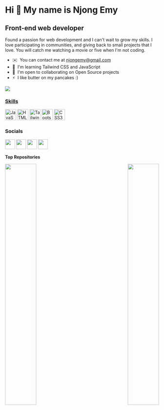 

Hi 👋 My name is Njong Emy
==========================

Front-end web developer
-----------------------

Found a passion for web development and I can't wait to grow my skills. I love participating in communities, and giving back to small projects that I love. You will catch me watching a movie or five when I'm not coding.

*   ✉️  You can contact me at [njongemy@gmail.com](mailto:njongemy@gmail.com)
*   🧠  I'm learning Tailwind CSS and JavaScript
*   🤝  I'm open to collaborating on Open Source projects
*   ⚡  I like butter on my pancakes :)<a href="https://www.twitter.com/njong_emy" target="_blank" rel="noreferrer">
  
  <img src="https://img.shields.io/twitter/follow/njong_emy?logo=twitter&style=for-the-badge&color=ec4899&labelColor=171717"/>

### Skills
  <p align="left">
                                <a href="https://developer.mozilla.org/en-US/docs/Web/JavaScript" target="_blank" rel="noreferrer"><img src="https://raw.githubusercontent.com/danielcranney/readme-generator/main/public/icons/skills/javascript-colored.svg" width="36" height="36" alt="JavaScript" /></a>
                                <a href="https://developer.mozilla.org/en-US/docs/Glossary/HTML5" target="_blank" rel="noreferrer"><img src="https://raw.githubusercontent.com/danielcranney/readme-generator/main/public/icons/skills/html5-colored.svg" width="36" height="36" alt="HTML5" /></a>
                                <a href="https://tailwindcss.com/" target="_blank" rel="noreferrer"><img src="https://raw.githubusercontent.com/danielcranney/readme-generator/main/public/icons/skills/tailwindcss-colored.svg" width="36" height="36" alt="TailwindCSS" /></a>
                                <a href="https://getbootstrap.com/" target="_blank" rel="noreferrer"><img src="https://raw.githubusercontent.com/danielcranney/readme-generator/main/public/icons/skills/bootstrap-colored.svg" width="36" height="36" alt="Bootstrap" /></a>
                                <a href="https://www.w3.org/TR/CSS/#css" target="_blank" rel="noreferrer"><img src="https://raw.githubusercontent.com/danielcranney/readme-generator/main/public/icons/skills/css3-colored.svg" width="36" height="36" alt="CSS3" /></a>
                    </p>
                    
### Socials

<p align="left"> <a href="https://www.github.com/Njong392" target="_blank" rel="noreferrer"><img src="https://raw.githubusercontent.com/danielcranney/readme-generator/main/public/icons/socials/github.svg" width="32" height="32" /></a> <a href="https://Bingehtheblogger.hashnode.dev" target="_blank" rel="noreferrer"><img src="https://raw.githubusercontent.com/danielcranney/readme-generator/main/public/icons/socials/hashnode.svg" width="32" height="32" /></a> <a href="https://www.linkedin.com/in/njong-emy-729764207/" target="_blank" rel="noreferrer"><img src="https://raw.githubusercontent.com/danielcranney/readme-generator/main/public/icons/socials/linkedin.svg" width="32" height="32" /></a> <a href="https://www.twitter.com/njong_emy" target="_blank" rel="noreferrer"><img src="https://raw.githubusercontent.com/danielcranney/readme-generator/main/public/icons/socials/twitter.svg" width="32" height="32" /></a></p>

  <b>Top Repositories</b>

<div width="100%" align="center"><a href="https://github.com/Njong392/hyperui" align="left"><img align="left" width="45%" src="https://github-readme-stats.vercel.app/api/pin/?username=Njong392&repo=hyperui&title_color=0891b2&text_color=ffffff&icon_color=ec4899&bg_color=171717&hide_border=true&locale=en" /></a><a href="https://github.com/Njong392/newbieDictionary" align="right"><img align="right" width="45%" src="https://github-readme-stats.vercel.app/api/pin/?username=Njong392&repo=newbieDictionary&title_color=0891b2&text_color=ffffff&icon_color=ec4899&bg_color=171717&hide_border=true&locale=en" /></a></div><br /><br /><br /><br /><br /><br /><br />

<!---
Njong392/Njong392 is a ✨ special ✨ repository because its `README.md` (this file) appears on your GitHub profile.
You can click the Preview link to take a look at your changes.
--->
